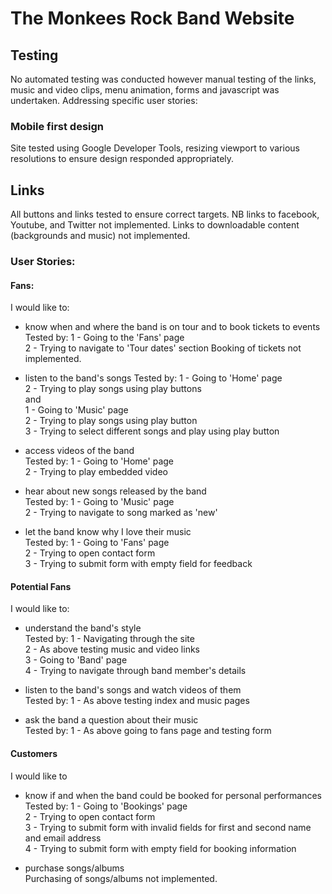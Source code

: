 
# The Monkees Rock Band Website

## Testing
No automated testing was conducted however manual testing of the links, music and video clips, menu animation, forms and javascript was undertaken.
Addressing specific user stories:

### Mobile first design
Site tested using Google Developer Tools, resizing viewport to various resolutions to ensure design responded appropriately.

## Links
All buttons and links tested to ensure correct targets. NB links to facebook, Youtube, and Twitter not implemented.
Links to downloadable content (backgrounds and music) not implemented.

### User Stories:
#### Fans:
I would like to:
- know when and where the band is on tour and to book tickets to events<br>
    Tested by:
    1 - Going to the 'Fans' page<br>
    2 - Trying to navigate to 'Tour dates' section
    Booking of tickets not implemented.

- listen to the band's songs
    Tested by:
    1 - Going to 'Home' page<br>
    2 - Trying to play songs using play buttons<br>
    and<br>
    1 - Going to 'Music' page<br>
    2 - Trying to play songs using play button<br>
    3 - Trying to select different songs and play using play button<br>

- access videos of the band<br>
    Tested by:
    1 - Going to 'Home' page<br>
    2 - Trying to play embedded video<br>

- hear about new songs released by the band<br>
    Tested by:
    1 - Going to 'Music' page<br>
    2 - Trying to navigate to song marked as 'new'<br>
    
- let the band know why I love their music<br>
    Tested by:
    1 - Going to 'Fans' page<br>
    2 - Trying to open contact form<br>
    3 - Trying to submit form with empty field for feedback<br>

#### Potential Fans
I would like to:

- understand the band's style<br>
    Tested by:
    1 - Navigating through the site<br>
    2 - As above testing music and video links<br>
    3 - Going to 'Band' page<br>
    4 - Trying to navigate through band member's details<br>

- listen to the band's songs and watch videos of them<br>
    Tested by:
    1 - As above testing index and music pages
    
- ask the band a question about their music<br>
    Tested by:
    1 - As above going to fans page and testing form<br>

#### Customers
I would like to 
- know if and when the band could be booked for personal performances<br>
    Tested by:
    1 - Going to 'Bookings' page<br>
    2 - Trying to open contact form<br>
    3 - Trying to submit form with invalid fields for first and second name and email address<br>
    4 - Trying to submit form with empty field for booking information<br>

- purchase songs/albums<br>
    Purchasing of songs/albums not implemented.